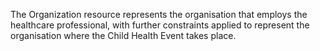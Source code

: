 The Organization resource represents the organisation that employs the healthcare professional, with further constraints applied to represent the organisation where the Child Health Event takes place.